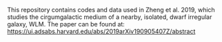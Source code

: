 This repository contains codes and data used in Zheng et al. 2019, which studies the cirgumgalactic medium of a nearby, isolated, dwarf irregular galaxy, WLM. The paper can be found at: https://ui.adsabs.harvard.edu/abs/2019arXiv190905407Z/abstract 
